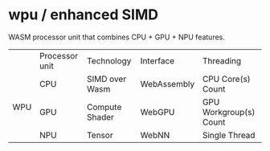 # wpu / enhanced SIMD
WASM processor unit that combines CPU + GPU + NPU features. 

<table width=100%>
<tr>
<td></td>
<td>Processor unit</td>
<td>Technology</td>
<td>Interface</td>
<td>Threading</td>
</tr>

<tr>
<td rowspan=3 border=1 align=center>WPU</td>
<td>CPU</td>
<td>SIMD over Wasm</td>
<td>WebAssembly</td>
<td>CPU Core(s) Count</td>
</tr>


<tr>
<td>GPU</td>
<td>Compute Shader</td>
<td>WebGPU</td>
<td>GPU Workgroup(s) Count</td>
</tr>


<tr>
<td>NPU</td>
<td>Tensor</td>
<td>WebNN</td>
<td>Single Thread</td>
</tr>


</table>